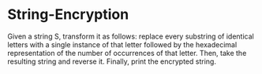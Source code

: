 # String-Encryption
Given a string S, transform it as follows: replace every substring of identical letters with a single instance of that letter followed by the hexadecimal representation of the number of occurrences of that letter. Then, take the resulting string and reverse it. Finally, print the encrypted string.
